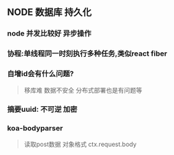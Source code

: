 ## NODE 数据库 持久化

### node 并发比较好 异步操作

### 协程:单线程同一时刻执行多种任务,类似react fiber

### 自增id会有什么问题?
> 移库难  数据不安全 分布式部署也是有问题等

### 摘要uuid: 不可逆 加密

### koa-bodyparser
> 读取post数据 对象格式
> ctx.request.body
